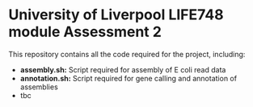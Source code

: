 # University of Liverpool LIFE748 module Assessment 2

This repository contains all the code required for the project, including:

  - **assembly.sh:** Script required for assembly of E coli read data
  - **annotation.sh:** Script required for gene calling and annotation of assemblies
  - tbc
